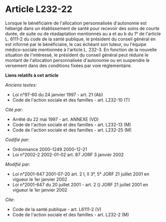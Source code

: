 # Article L232-22

Lorsque le bénéficiaire de l'allocation personnalisée d'autonomie est hébergé dans un établissement de santé pour recevoir
des soins de courte durée, de suite ou de réadaptation mentionnés au a et au b du 1° de l'article L. 6111-2 du code de la
santé publique, le président du conseil général en est informé par le bénéficiaire, le cas échéant son tuteur, ou l'équipe
médico-sociale mentionnée à l'article L. 232-3. En fonction de la nouvelle situation de l'intéressé, le président du conseil
général peut réduire le montant de l'allocation personnalisée d'autonomie ou en suspendre le versement dans des conditions
fixées par voie réglementaire.

**Liens relatifs à cet article**

_Anciens textes_:

  - Loi n°97-60 du 24 janvier 1997 - art. 21 (Ab)
  - Code de l'action sociale et des familles - art. L232-10 (T)

_Cité par_:

  - Arrêté du 22 mai 1997 - art. ANNEXE (VD)
  - Code de l'action sociale et des familles - art. L232-13 (M)
  - Code de l'action sociale et des familles - art. L232-25 (M)

_Codifié par_:

  - Ordonnance 2000-1249 2000-12-21
  - Loi n°2002-2 2002-01-02 art. 87 JORF 3 janvier 2002

_Modifié par_:

  - Loi n°2001-647 2001-07-20 art. 2 I, II 3°, 5° JORF 21 juillet 2001 en vigueur le 1er janvier 2002
  - Loi n°2001-647 du 20 juillet 2001 - art. 2 () JORF 21 juillet 2001 en vigueur le 1er janvier 2002

_Cite_:

  - Code de la santé publique - art. L6111-2 (V)
  - Code de l'action sociale et des familles - art. L232-2 (M)

